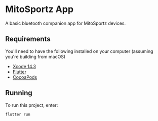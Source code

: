# MitoSportz App

A basic bluetooth companion app for MitoSportz devices.

## Requirements

You'll need to have the following installed on your computer (assuming you're building from macOS)

- [Xcode 14.3](https://developer.apple.com/xcode/)
- [Flutter](https://docs.flutter.dev/get-started/install/macos)
- [CocoaPods](https://guides.cocoapods.org/using/getting-started.html#installation)

## Running

To run this project, enter:

```
flutter run
```


